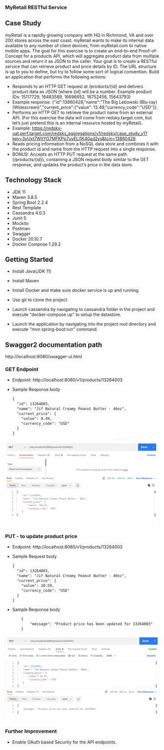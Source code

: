 ### MyRetail RESTful Service

## Case Study
myRetail is a rapidly growing company with HQ in Richmond, VA and over 200 stores across the east coast. myRetail wants to make its internal data available to any number of client devices, from myRetail.com to native mobile apps. 
The goal for this exercise is to create an end-to-end Proof-of-Concept for a products API, which will aggregate product data from multiple sources and return it as JSON to the caller. 
Your goal is to create a RESTful service that can retrieve product and price details by ID. The URL structure is up to you to define, but try to follow some sort of logical convention.
Build an application that performs the following actions:
* 	Responds to an HTTP GET request at /products/{id} and delivers product data as JSON (where {id} will be a number. 
	Example product IDs: 15117729, 16483589, 16696652, 16752456, 15643793) 
* 	Example response: {"id":13860428,"name":"The Big Lebowski (Blu-ray) (Widescreen)","current_price":{"value": 13.49,"currency_code":"USD"}}.
* 	Performs an HTTP GET to retrieve the product name from an external API. (For this exercise the data will come from redsky.target.com, but let’s just pretend 	this is an internal resource hosted by myRetail).
* 	Example: 
	https://redsky-uat.perf.target.com/redsky_aggregations/v1/redsky/case_study_v1?key=3yUxt7WltYG7MFKPp7uyELi1K40ad2ys&tcin=13860428
* 	Reads pricing information from a NoSQL data store and combines it with the product id and name from the HTTP request into a single response. 
* 	BONUS: Accepts an HTTP PUT request at the same path (/products/{id}), containing a JSON request body similar to the GET response, and updates the product’s 	price in the data store.

## Technology Stack

*  JDK 11
*  Maven 3.8.5
*  Spring Boot 2.2.4
*  Rest Template
*  Cassandra 4.0.3
*  Junit 5
*  Mockito
*  Postman
*  Swagger
*  Docker 20.10.7
*  Docker Compose 1.29.2


## Getting Started
    
  * Install Java(JDK 11)
  
  * Install Maven  
  
  * Install Docker and make sure docker service is up and running.
  
  * Use git to clone the project.
  
  * Launch cassandra by navigating to cassandra folder in the project and execute "docker-compose up" to setup the datastore.
  
  * Launch the application by navigating into the project root directory and execute "mvn spring-boot:run" command.
  	
##  Swagger2 documentation path
http://localhost:8080/swagger-ui.html
  

### GET Endpoint
 *  Endpoint: http://localhost:8080/v1/products/13264003
 
 *  Sample Response body
 
        {
          "id": 13264003,
          "name": "Jif Natural Creamy Peanut Butter - 40oz",
          "current_price": {
            "value": 8.49,
            "currency_code": "USD"
          }
        }
        
![Alt text](/images/GET_Response.jpg?raw=true "GET Response")        
        
### PUT - to update product price
 *  Endpoint: http://localhost:8080/v1/products/13264003
 
 *  Sample Request body
 
        {
          "id": 13264003,
          "name": "Jif Natural Creamy Peanut Butter - 40oz",
          "current_price": {
            "value": 10.59,
            "currency_code": "USD"
          }
        }
        
 *  Sample Response body
 
        	{
		    	"message": "Product price has been updated for 13264003"
		  	}

![Alt text](/images/PUT_Response.jpg?raw=true "PUT Response")  
    
### Further Improvement

 *  Enable OAuth based Security for the API endpoints.

    